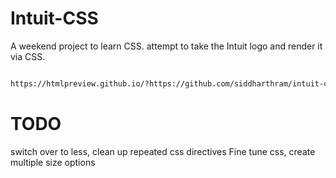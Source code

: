 Intuit-CSS
==========

A weekend project to learn CSS. attempt to take the Intuit logo and render it via CSS. 

```html

https://htmlpreview.github.io/?https://github.com/siddharthram/intuit-css/blob/master/intuit.html

```

TODO
====

switch over to less, clean up repeated css directives 
Fine tune css, create multiple size options


